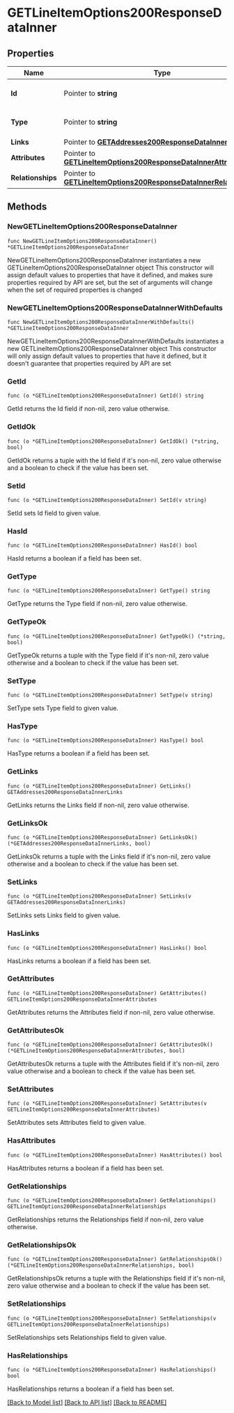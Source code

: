 # GETLineItemOptions200ResponseDataInner

## Properties

Name | Type | Description | Notes
------------ | ------------- | ------------- | -------------
**Id** | Pointer to **string** | The resource&#39;s id | [optional] 
**Type** | Pointer to **string** | The resource&#39;s type | [optional] 
**Links** | Pointer to [**GETAddresses200ResponseDataInnerLinks**](GETAddresses200ResponseDataInnerLinks.md) |  | [optional] 
**Attributes** | Pointer to [**GETLineItemOptions200ResponseDataInnerAttributes**](GETLineItemOptions200ResponseDataInnerAttributes.md) |  | [optional] 
**Relationships** | Pointer to [**GETLineItemOptions200ResponseDataInnerRelationships**](GETLineItemOptions200ResponseDataInnerRelationships.md) |  | [optional] 

## Methods

### NewGETLineItemOptions200ResponseDataInner

`func NewGETLineItemOptions200ResponseDataInner() *GETLineItemOptions200ResponseDataInner`

NewGETLineItemOptions200ResponseDataInner instantiates a new GETLineItemOptions200ResponseDataInner object
This constructor will assign default values to properties that have it defined,
and makes sure properties required by API are set, but the set of arguments
will change when the set of required properties is changed

### NewGETLineItemOptions200ResponseDataInnerWithDefaults

`func NewGETLineItemOptions200ResponseDataInnerWithDefaults() *GETLineItemOptions200ResponseDataInner`

NewGETLineItemOptions200ResponseDataInnerWithDefaults instantiates a new GETLineItemOptions200ResponseDataInner object
This constructor will only assign default values to properties that have it defined,
but it doesn't guarantee that properties required by API are set

### GetId

`func (o *GETLineItemOptions200ResponseDataInner) GetId() string`

GetId returns the Id field if non-nil, zero value otherwise.

### GetIdOk

`func (o *GETLineItemOptions200ResponseDataInner) GetIdOk() (*string, bool)`

GetIdOk returns a tuple with the Id field if it's non-nil, zero value otherwise
and a boolean to check if the value has been set.

### SetId

`func (o *GETLineItemOptions200ResponseDataInner) SetId(v string)`

SetId sets Id field to given value.

### HasId

`func (o *GETLineItemOptions200ResponseDataInner) HasId() bool`

HasId returns a boolean if a field has been set.

### GetType

`func (o *GETLineItemOptions200ResponseDataInner) GetType() string`

GetType returns the Type field if non-nil, zero value otherwise.

### GetTypeOk

`func (o *GETLineItemOptions200ResponseDataInner) GetTypeOk() (*string, bool)`

GetTypeOk returns a tuple with the Type field if it's non-nil, zero value otherwise
and a boolean to check if the value has been set.

### SetType

`func (o *GETLineItemOptions200ResponseDataInner) SetType(v string)`

SetType sets Type field to given value.

### HasType

`func (o *GETLineItemOptions200ResponseDataInner) HasType() bool`

HasType returns a boolean if a field has been set.

### GetLinks

`func (o *GETLineItemOptions200ResponseDataInner) GetLinks() GETAddresses200ResponseDataInnerLinks`

GetLinks returns the Links field if non-nil, zero value otherwise.

### GetLinksOk

`func (o *GETLineItemOptions200ResponseDataInner) GetLinksOk() (*GETAddresses200ResponseDataInnerLinks, bool)`

GetLinksOk returns a tuple with the Links field if it's non-nil, zero value otherwise
and a boolean to check if the value has been set.

### SetLinks

`func (o *GETLineItemOptions200ResponseDataInner) SetLinks(v GETAddresses200ResponseDataInnerLinks)`

SetLinks sets Links field to given value.

### HasLinks

`func (o *GETLineItemOptions200ResponseDataInner) HasLinks() bool`

HasLinks returns a boolean if a field has been set.

### GetAttributes

`func (o *GETLineItemOptions200ResponseDataInner) GetAttributes() GETLineItemOptions200ResponseDataInnerAttributes`

GetAttributes returns the Attributes field if non-nil, zero value otherwise.

### GetAttributesOk

`func (o *GETLineItemOptions200ResponseDataInner) GetAttributesOk() (*GETLineItemOptions200ResponseDataInnerAttributes, bool)`

GetAttributesOk returns a tuple with the Attributes field if it's non-nil, zero value otherwise
and a boolean to check if the value has been set.

### SetAttributes

`func (o *GETLineItemOptions200ResponseDataInner) SetAttributes(v GETLineItemOptions200ResponseDataInnerAttributes)`

SetAttributes sets Attributes field to given value.

### HasAttributes

`func (o *GETLineItemOptions200ResponseDataInner) HasAttributes() bool`

HasAttributes returns a boolean if a field has been set.

### GetRelationships

`func (o *GETLineItemOptions200ResponseDataInner) GetRelationships() GETLineItemOptions200ResponseDataInnerRelationships`

GetRelationships returns the Relationships field if non-nil, zero value otherwise.

### GetRelationshipsOk

`func (o *GETLineItemOptions200ResponseDataInner) GetRelationshipsOk() (*GETLineItemOptions200ResponseDataInnerRelationships, bool)`

GetRelationshipsOk returns a tuple with the Relationships field if it's non-nil, zero value otherwise
and a boolean to check if the value has been set.

### SetRelationships

`func (o *GETLineItemOptions200ResponseDataInner) SetRelationships(v GETLineItemOptions200ResponseDataInnerRelationships)`

SetRelationships sets Relationships field to given value.

### HasRelationships

`func (o *GETLineItemOptions200ResponseDataInner) HasRelationships() bool`

HasRelationships returns a boolean if a field has been set.


[[Back to Model list]](../README.md#documentation-for-models) [[Back to API list]](../README.md#documentation-for-api-endpoints) [[Back to README]](../README.md)



